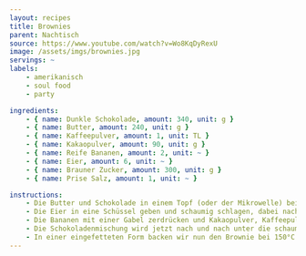 ```yaml
---
layout: recipes
title: Brownies
parent: Nachtisch
source: https://www.youtube.com/watch?v=Wo8KqDyRexU
image: /assets/imgs/brownies.jpg
servings: ~
labels:
    - amerikanisch
    - soul food
    - party

ingredients:
    - { name: Dunkle Schokolade, amount: 340, unit: g }
    - { name: Butter, amount: 240, unit: g }
    - { name: Kaffeepulver, amount: 1, unit: TL }
    - { name: Kakaopulver, amount: 90, unit: g }
    - { name: Reife Bananen, amount: 2, unit: ~ }
    - { name: Eier, amount: 6, unit: ~ }
    - { name: Brauner Zucker, amount: 300, unit: g }
    - { name: Prise Salz, amount: 1, unit: ~ }

instructions:
    - Die Butter und Schokolade in einem Topf (oder der Mikrowelle) bei geringer Hitze schmelzen. Darauf achten, dass nichts anbrennt, also regelmäßig umrühren. Parallel mit den nächsten Schritten fortfahren. 
    - Die Eier in eine Schüssel geben und schaumig schlagen, dabei nach und nach den Zucker hinzugeben.
    - Die Bananen mit einer Gabel zerdrücken und Kakaopulver, Kaffeepulver und die geschmolzene Schokolade dazu geben.
    - Die Schokoladenmischung wird jetzt nach und nach unter die schaumig geschlagenen Eier gehoben. 
    - In einer eingefetteten Form backen wir nun den Brownie bei 150°C für ca. 40-50 Minuten. Lasst die Brownies für 20-30 Minuten auskühlen und serviert sie mit Puderzucker, Meersalzflocken oder frischen Beeren.
---
```

